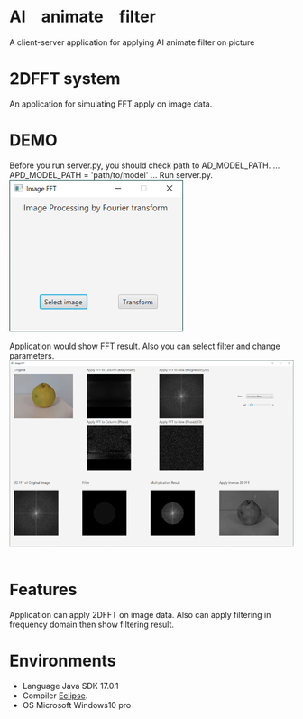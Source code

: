# AI　animate　filter
A client-server application for applying AI animate filter on picture

# 2DFFT system
An application for simulating FFT apply on image data.

# DEMO

Before you run server.py, you should check path to AD_MODEL_PATH.
...
APD_MODEL_PATH = 'path/to/model'
...
Run server.py.<br />
![image](https://github.com/ooniwatori/2DFFT-system/blob/main/demo/demo1.png)<br />

Application would show FFT result. Also you can select filter and change parameters.<br />
![image](https://github.com/ooniwatori/2DFFT-system/blob/main/demo/demo2.png)<br /><br />


# Features

Application can apply 2DFFT on image data. Also can apply filtering in frequency domain then show filtering result.

# Environments 

* Language Java SDK 17.0.1
* Compiler [Eclipse](https://www.eclipse.org/).
* OS Microsoft Windows10 pro
